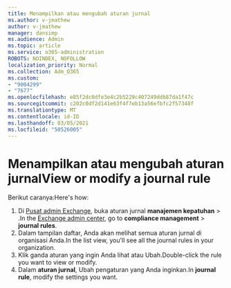 ```yaml
---
title: Menampilkan atau mengubah aturan jurnal
ms.author: v-jmathew
author: v-jmathew
manager: dansimp
ms.audience: Admin
ms.topic: article
ms.service: o365-administration
ROBOTS: NOINDEX, NOFOLLOW
localization_priority: Normal
ms.collection: Adm_O365
ms.custom:
- "9004299"
- "7677"
ms.openlocfilehash: e85f2dc0dfe3e4c2b5229c407249ddb87da1f47c
ms.sourcegitcommit: c202c0df2d141e63f4f7eb13a56efbfc2f57348f
ms.translationtype: MT
ms.contentlocale: id-ID
ms.lasthandoff: 03/05/2021
ms.locfileid: "50526005"
---
```

# <a name="view-or-modify-a-journal-rule"></a><span data-ttu-id="8c3ed-102">Menampilkan atau mengubah aturan jurnal</span><span class="sxs-lookup"><span data-stu-id="8c3ed-102">View or modify a journal rule</span></span>

<span data-ttu-id="8c3ed-103">Berikut caranya:</span><span class="sxs-lookup"><span data-stu-id="8c3ed-103">Here's how:</span></span>

1. <span data-ttu-id="8c3ed-104">Di [Pusat admin Exchange](https://go.microsoft.com/fwlink/p/?linkid=2059104), buka aturan jurnal **manajemen kepatuhan**  >  .</span><span class="sxs-lookup"><span data-stu-id="8c3ed-104">In the [Exchange admin center](https://go.microsoft.com/fwlink/p/?linkid=2059104), go to **compliance management** > **journal rules**.</span></span>
2. <span data-ttu-id="8c3ed-105">Dalam tampilan daftar, Anda akan melihat semua aturan jurnal di organisasi Anda.</span><span class="sxs-lookup"><span data-stu-id="8c3ed-105">In the list view, you'll see all the journal rules in your organization.</span></span>
3. <span data-ttu-id="8c3ed-106">Klik ganda aturan yang ingin Anda lihat atau Ubah.</span><span class="sxs-lookup"><span data-stu-id="8c3ed-106">Double-click the rule you want to view or modify.</span></span>
4. <span data-ttu-id="8c3ed-107">Dalam **aturan jurnal**, Ubah pengaturan yang Anda inginkan.</span><span class="sxs-lookup"><span data-stu-id="8c3ed-107">In **journal rule**, modify the settings you want.</span></span>
